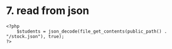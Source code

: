 # 7. read from json

```code
<?php
    $students = json_decode(file_get_contents(public_path() . "/stock.json"), true);
?>

```
